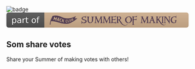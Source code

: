 ![badge](https://hackatime-badge.hackclub.com/U07L45W79E1/som-votes) [![Part of Hack Club's Summer of Making program](https://raw.githubusercontent.com/ascpixi-test-org/test/refs/heads/main/summer-of-making-shield.svg)](https://summer.hack.club/bc)

## Som share votes

Share your Summer of making votes with others!
